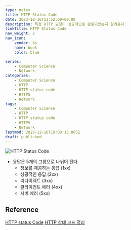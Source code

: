 ```yaml
---
type: notes
title: HTTP Status Code
date: 2023-10-16T11:52:00+09:00
description: 특정 HTTP 요청이 성공적으로 완료되었는지 알려준다.
linkTitle: HTTP Status Code
nav_weight: 2
nav_icon:
    vendor: bs
    name: book
    color: blue

series:
    - Computer Science
    - Network
categories:
    - Computer Science
    - HTTP
    - HTTP status code
    - HTTPS
    - Network
tags:
    - Computer Science
    - HTTP
    - HTTP status code
    - HTTPS
    - Network
lastmod: 2023-12-16T19:08:15.805Z
draft: published
---
```


![HTTP Status Code](/content/computer-science/http-status-code.webp "https://octaviocode.medium.com/http-status-code-2a5622ea52a4")

-   응답은 5개의 그룹으로 나뉘어 진다
    -   정보를 제공하는 응답 (1xx)
    -   성공적인 응답 (2xx)
    -   리다이렉트 (3xx)
    -   클라이언트 에러 (4xx)
    -   서버 에러 (5xx)

## Reference

[HTTP status Code](https://developer.mozilla.org/ko/docs/Web/HTTP/Status)
[HTTP 상태 코드 정리](https://www.whatap.io/ko/blog/40/index.html)
